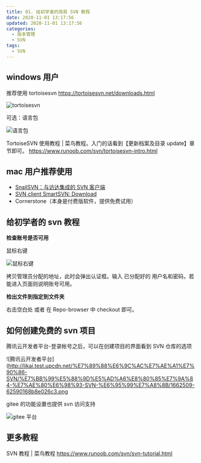 ```yaml
---
title: 01. 给初学者的简易 SVN 教程
date: 2020-11-01 13:17:56
updated: 2020-11-01 13:17:56
categories:
  - 版本管理
  - SVN
tags:
  - SVN
---
```


## windows 用户

推荐使用 tortoisesvn
<https://tortoisesvn.net/downloads.html>

![tortoisesvn](http://likai.test.upcdn.net/%E7%89%88%E6%9C%AC%E7%AE%A1%E7%90%86-SVN/%E7%BB%99%E5%88%9D%E5%AD%A6%E8%80%85%E7%9A%84-%E7%AE%80%E6%98%93-SVN-%E6%95%99%E7%A8%8B/1662509-356cd053b08b8e31.png)

可选：语言包

![语言包](http://likai.test.upcdn.net/%E7%89%88%E6%9C%AC%E7%AE%A1%E7%90%86-SVN/%E7%BB%99%E5%88%9D%E5%AD%A6%E8%80%85%E7%9A%84-%E7%AE%80%E6%98%93-SVN-%E6%95%99%E7%A8%8B/1662509-991922411b1c3224.png)

TortoiseSVN 使用教程 | 菜鸟教程。入门的话看到【更新档案及目录 update】章节即可。
<https://www.runoob.com/svn/tortoisesvn-intro.html>

## mac 用户推荐使用

- [SnailSVN：与访达集成的 SVN 客户端](https://apps.apple.com/cn/app/snailsvn-%E4%B8%93%E4%B8%9A%E7%89%88-%E4%B8%8E%E8%AE%BF%E8%BE%BE%E9%9B%86%E6%88%90%E7%9A%84-svn-%E5%AE%A2%E6%88%B7%E7%AB%AF/id847259925)
- [SVN client SmartSVN: Download](https://www.smartsvn.com/download/)
- Cornerstone（本身是付费版软件，提供免费试用）

## 给初学者的 svn 教程

**检查账号是否可用**

鼠标右键

![鼠标右键](http://likai.test.upcdn.net/%E7%89%88%E6%9C%AC%E7%AE%A1%E7%90%86-SVN/%E7%BB%99%E5%88%9D%E5%AD%A6%E8%80%85%E7%9A%84-%E7%AE%80%E6%98%93-SVN-%E6%95%99%E7%A8%8B/1662509-bbe18ad7495f70c7.png)

拷贝管理员分配的地址，此时会弹出认证框。输入 已分配好的 用户名和密码，若能进入页面则说明账号可用。

**检出文件到指定到文件夹**

右击空白处 或者 在 Repo-browser 中 checkout 即可。

## 如何创建免费的 svn 项目

腾讯云开发者平台-登录帐号之后，可以在创建项目的界面看到 SVN 仓库的选项

![腾讯云开发者平台](http://likai.test.upcdn.net/%E7%89%88%E6%9C%AC%E7%AE%A1%E7%90%86-SVN/%E7%BB%99%E5%88%9D%E5%AD%A6%E8%80%85%E7%9A%84-%E7%AE%80%E6%98%93-SVN-%E6%95%99%E7%A8%8B/1662509-62590168b8e026c3.png

gitee 的功能设置也提供 svn 访问支持

![gitee 平台](http://likai.test.upcdn.net/%E7%89%88%E6%9C%AC%E7%AE%A1%E7%90%86-SVN/%E7%BB%99%E5%88%9D%E5%AD%A6%E8%80%85%E7%9A%84-%E7%AE%80%E6%98%93-SVN-%E6%95%99%E7%A8%8B/5.png)

## 更多教程

SVN 教程 | 菜鸟教程 <https://www.runoob.com/svn/svn-tutorial.html>
